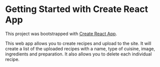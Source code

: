 # Getting Started with Create React App

This project was bootstrapped with [Create React App](https://github.com/facebook/create-react-app).

This web app allows you to create recipes and upload to the site. It will create a list of the uploaded recipes with a name, type of cuisine, image, ingredients and preparation. It also allows you to delete each individual recipe. 